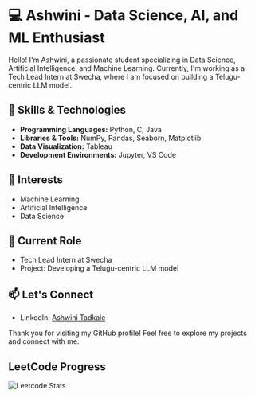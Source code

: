 # 💻 Ashwini - Data Science, AI, and ML Enthusiast

Hello! I'm Ashwini, a passionate student specializing in Data Science, Artificial Intelligence, and Machine Learning. Currently, I'm working as a Tech Lead Intern at Swecha, where I am focused on building a Telugu-centric LLM model.

## 🌱 Skills & Technologies

* **Programming Languages:** Python, C, Java
* **Libraries & Tools:** NumPy, Pandas, Seaborn, Matplotlib
* **Data Visualization:** Tableau
* **Development Environments:** Jupyter, VS Code

## 🚀 Interests

* Machine Learning
* Artificial Intelligence
* Data Science

## 💼 Current Role

* Tech Lead Intern at Swecha
* Project: Developing a Telugu-centric LLM model

## 📫 Let's Connect

* LinkedIn: [Ashwini Tadkale](https://www.linkedin.com/in/ashwini-tadkale/)

Thank you for visiting my GitHub profile! Feel free to explore my projects and connect with me.

## LeetCode Progress

![Leetcode Stats]([https://leetcard.jacoblin.cool/ashwinit1])
